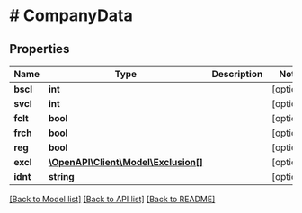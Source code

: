 # # CompanyData

## Properties

Name | Type | Description | Notes
------------ | ------------- | ------------- | -------------
**bscl** | **int** |  | [optional] 
**svcl** | **int** |  | [optional] 
**fclt** | **bool** |  | [optional] 
**frch** | **bool** |  | [optional] 
**reg** | **bool** |  | [optional] 
**excl** | [**\OpenAPI\Client\Model\Exclusion[]**](Exclusion.md) |  | [optional] 
**idnt** | **string** |  | [optional] 

[[Back to Model list]](../../README.md#documentation-for-models) [[Back to API list]](../../README.md#documentation-for-api-endpoints) [[Back to README]](../../README.md)


